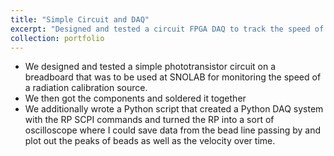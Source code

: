 ```yaml
---
title: "Simple Circuit and DAQ"
excerpt: "Designed and tested a circuit FPGA DAQ to track the speed of a radiation source that is used for calibration of SuperCDMS Detectors.<br/><img src='/images/radiation-speed-daq.png'>"
collection: portfolio
---
```


- We designed and tested a simple phototransistor circuit on a breadboard that
was to be used at SNOLAB for monitoring the speed of a radiation
calibration source.
- We then got the components and soldered it together
- We additionally wrote a Python script that created a Python DAQ system
with the RP SCPI commands and turned the RP into a sort of oscilloscope
where I could save data from the bead line passing by and plot out the peaks
of beads as well as the velocity over time.
